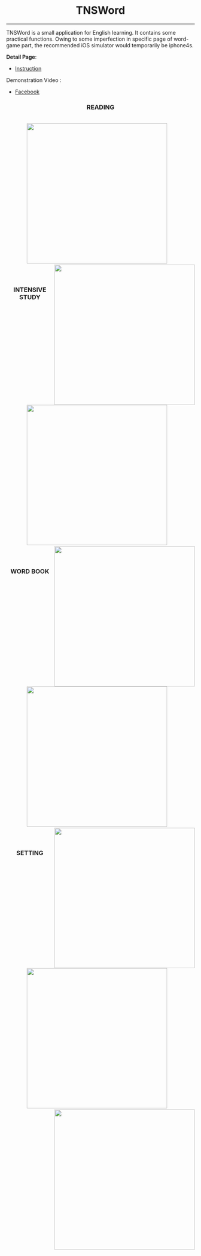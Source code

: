 # <div align=center> TNSWord   </div>         
------
TNSWord is a small application for English learning. It contains some practical functions. Owing to some imperfection in specific page of word-game part, the recommended iOS simulator would temporarily be iphone4s.


<b>Detail Page</b>: 
* [Instruction](https://tanny2015.github.io/TNSWord/en_instructions.html)

Demonstration Video :                
* [Facebook](https://www.facebook.com/ioooijoijo/videos/1480370412284285/?pnref=story)         

### <div align=center> READING </div>
<br>       
<div style="text-align:center"><img src="https://tanny2015.github.io/TNSWord/img/reading_home.jpg" width="375" />&nbsp&nbsp&nbsp&nbsp&nbsp<img src="https://tanny2015.github.io/TNSWord/img/common_search.jpg" width="375" align="right" /></div> 



<br>
<br>

### <div align=center> INTENSIVE STUDY </div>
<br>         
<div style="text-align:center">
<img src="https://tanny2015.github.io/TNSWord/img/game_home_choice.jpg" width="375" />&nbsp&nbsp&nbsp&nbsp&nbsp  <img src="https://tanny2015.github.io/TNSWord/img/game_detail.jpg" width="375"  align="right" /></div> 
       

<br>
<br>

### <div align=center> WORD BOOK </div>
<br>           
<div style="text-align:center"><img src="https://tanny2015.github.io/TNSWord/img/wordbook_home.jpg" width="375" />&nbsp&nbsp&nbsp&nbsp&nbsp<img src="https://tanny2015.github.io/TNSWord/img/wordbook_detail.jpg" width="375" align="right"  /></div> 


<br>
<br>

### <div align=center> SETTING </div>
<br>          
<div style="text-align:center"><img src="https://tanny2015.github.io/TNSWord/img/setting_home.jpg" width="375" />&nbsp&nbsp&nbsp&nbsp&nbsp<img src="https://tanny2015.github.io/TNSWord/img/game_record.jpg" width="375"  align="right" /></div> 


